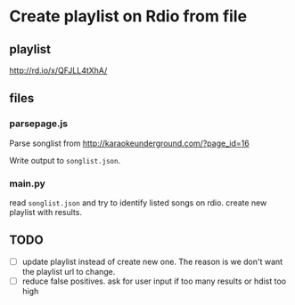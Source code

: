 # Create playlist on Rdio from file

## playlist
http://rd.io/x/QFJLL4tXhA/

## files

### parsepage.js
Parse songlist from http://karaokeunderground.com/?page_id=16

Write output to `songlist.json`.

### main.py
read `songlist.json` and try to identify listed songs on rdio.
create new playlist with results.

## TODO

- [ ] update playlist instead of create new one. The reason is we don't want
    the playlist url to change.
- [ ] reduce false positives. ask for user input if too many results or hdist too high
